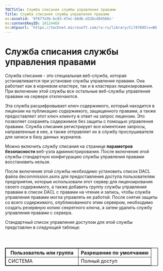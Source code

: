 ```yaml
---
TOCTitle: Служба списания службы управления правами
Title: Служба списания службы управления правами
ms:assetid: '97677e3b-bc83-47ec-b6db-d326cd94566c'
ms:contentKeyID: 18124469
ms:mtpsurl: 'https://technet.microsoft.com/ru-ru/library/Cc747695(v=WS.10)'
---
```


Служба списания службы управления правами
=========================================

Служба списания - это специальная веб-служба, которая устанавливается при установке службы управления правами. Она работает как в корневом кластере, так и в кластерах лицензирования. При включении этой службы все остальные веб-службы управления правами на сервере отключаются.

Эта служба расшифровывает ключ содержимого, который находится в лицензии на публикацию содержимого, защищенного правами, а также предоставляет этот ключ клиенту в ответ на запрос лицензии. Это позволяет сохранять содержимое без защиты с помощью управления правами. Служба списания регистрирует все клиентские запросы, направленные в нее, а также отправляет их в службу прослушивателя для записи в базу данных журналов.

Можно включить службу списания на странице **параметров безопасности** веб-узла администрирования. После включения этой службы стандартную конфигурацию службы управления правами восстановить нельзя.

После включения этой службы необходимо установить список DACL файла decommission.asmx для предоставления доступа пользователям предприятия, которые использовали этот сервер для лицензирования своего содержимого, а также добавить группу службы управления правами в список DACL с правами на чтение и запись, чтобы служба управления правами могла управлять ее работой. После снятия защиты со всего содержимого, опубликованного этим сервером, необходимо создать резервную копию секретного ключа, а затем удалить службу управления правами с сервера.

Стандартный список управления доступом для этой службы представлен в следующей таблице:

###  

 
<table style="border:1px solid black;">
<colgroup>
<col width="50%" />
<col width="50%" />
</colgroup>
<thead>
<tr class="header">
<th style="border:1px solid black;" >Пользователь или группа</th>
<th style="border:1px solid black;" >Разрешение по умолчанию</th>
</tr>
</thead>
<tbody>
<tr class="odd">
<td style="border:1px solid black;">СИСТЕМА</td>
<td style="border:1px solid black;">Полный доступ</td>
</tr>
</tbody>
</table>
